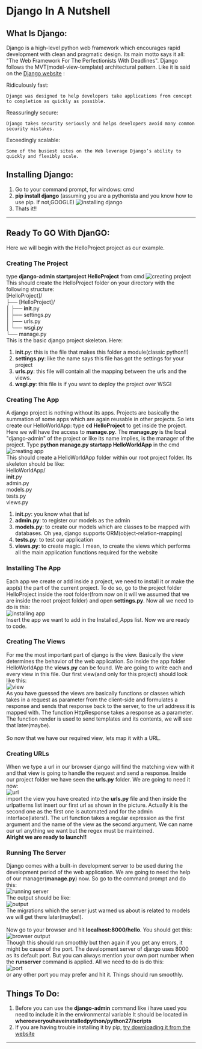 # **Django In A Nutshell**

## **What Is Django:**
Django is a high-level python web framework which encourages rapid development with clean and pragmatic
design. Its main motto says it all: "The Web Framework For The Perfectionists With Deadlines". Django follows
the MVT(model-view-template) architectural pattern. Like it is said on the [Django website](https://www.djangoproject.com/) :
<br>

Ridiculously fast:

    Django was designed to help developers take applications from concept to completion as quickly as possible.
Reassuringly secure:

    Django takes security seriously and helps developers avoid many common security mistakes.
Exceedingly scalable:

    Some of the busiest sites on the Web leverage Django’s ability to quickly and flexibly scale.



## **Installing Django:**
1. Go to your command prompt, for windows: cmd
1. **pip install django** (assuming you are a pythonista and you know how to use pip. If not,GOOGLE)
![installing django](https://github.com/Anondo/Django/blob/master/img/install.png)
1. Thats it!!
<hr>

## **Ready To GO With DjanGO:**
Here we will begin with the HelloProject project as our example.
### **Creating The Project**
type **django-admin startproject HelloProject** from cmd
![creating project](https://github.com/Anondo/Django/blob/master/img/project.png)<br>
This should create the HelloProject folder on your directory with the following structure:<br>
[HelloProject]/<br>
├── [HelloProject]/<br>
│   ├── __init__.py<br>
│   ├── settings.py<br>
│   ├── urls.py<br>
│   └── wsgi.py<br>
└── manage.py<br>
This is the basic django project skeleton. Here:
1. __init__.py: this is the file that makes this folder a module(classic python!!)
1. **settings.py**: like the name says this file has got the settings for your project
1. **urls.py**: this file will contain all the mapping between the urls and the views.
1. **wsgi.py**: this file is if you want to deploy the project over WSGI
### **Creating The App**
A django project is nothing without its apps. Projects are basically the summation of
some apps which are again reusable in other projects. So lets create our HelloWorldApp:
type **cd HelloProject** to get inside the project. Here we will have the access to
**manage.py**. The **manage.py** is the local "django-admin" of the project or like its name
implies, is the manager of the project.
Type **python manage.py startapp HelloWorldApp** in the cmd
![creating app](https://github.com/Anondo/Django/blob/master/img/app2.png)<br>
This should create a HelloWorldApp folder within our root project folder. Its skeleton should be like:<br>
HelloWorldApp/<br>
 __init__.py<br>
 admin.py<br>
  models.py<br>
 tests.py<br>
 views.py<br>
1. __init__.py: you know what that is!
1. **admin.py**: to register our models as the admin
1. **models.py**: to create our models which are classes to be mapped with databases. Oh yea, django supports ORM(object-relation-mapping)
1. **tests.py**: to test our application
1. **views.py**: to create magic. I mean, to create the views which performs all the main application functions required for the website

### **Installing The App**
Each app we create or add inside a project, we need to install it or make the app(s) the part
of the current project. To do so, go to the project folder HelloProject inside the root folder(from
now on it will we assumed that we are inside the root project folder) and open **settings.py**. Now all
we need to do is this:<br>
![installing app](https://github.com/Anondo/Django/blob/master/img/appInstall.png)<br>
Insert the app we want to add in the Installed_Apps list. Now we are ready to code.

### **Creating The Views**
For me the most important part of django is the view. Basically the view determines the behavior of the
web application. So inside the app folder HelloWorldApp the **views.py** can be found. We are going to write each
and every view in this file. Our first view(and only for this project) should look like this:<br>
![view](https://github.com/Anondo/Django/blob/master/img/view.png)<br>
As you have guessed the views are basically functions or classes which takes in a request as parameter from the client-side
and formulates a response and sends that response back to the server, to the url address it is mapped with. The function HttpResponse
takes a response as a parameter. The function render is used to send templates and its contents, we will see that later(maybe).<br><br>
So now that we have our required view, lets map it with a URL.

### **Creating URLs**
When we type a url in our browser django will find the matching view with it and that view is going to handle the request
and send a response. Inside our project folder we have seen the **urls.py** folder. We are going to need it now:<br>
![url](https://github.com/Anondo/Django/blob/master/img/url.png)<br>
import the view you have created into the **urls.py** file and then inside the urlpatterns list insert our
first url  as shown in the picture. Actually it is the second one as the first one is automated and for the admin interface(laters!).
The url function takes a regular expression as the first argument and the name of the view
as the second argument. We can name our url anything we want but the regex must be mainteined. <br>
**Alright we are ready to launch!!**

### **Running The Server**
Django comes with a built-in development server to be used during the development period of the web application.
We are going to need the help of our manager(**manage.py**) now. So go to the command prompt and do this:<br>
![running server](https://github.com/Anondo/Django/blob/master/img/server.png)<br>
The output should be like:<br>
![output](https://github.com/Anondo/Django/blob/master/img/output.png)<br>
The migrations which the server just warned us about is related to models we will get there later(maybe!).<br><br>
Now go to your browser and hit **localhost:8000/hello**. You should get this:<br>
![browser output](https://github.com/Anondo/Django/blob/master/img/browserOutput.png)<br>
Though this should run smoothly but then again if you get any errors, it might be cause of the port. The development server
of django uses 8000 as its default port. But you can always mention your own port number when the **runserver** command is applied.
All we need to do is do this:<br>
![port](https://github.com/Anondo/Django/blob/master/img/port.png)<br>
or any other port you may prefer and hit it. Things should run smoothly.

## **Things To Do:**
1. Before you can use the **django-admin** command like i have used you need to include it in the environmental variable
   It should be located in **whereeveryouhaveinstalledpython/python27/scripts**
1. If you are having trouble installing it by pip, [try downloading it from the website](https://www.djangoproject.com/download/)
<hr>
